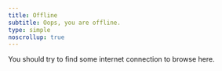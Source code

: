 ```yaml
---
title: Offline
subtitle: Oops, you are offline.
type: simple
noscrollup: true
---
```


You should try to find some internet connection to browse here.
